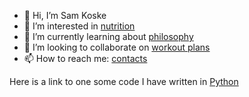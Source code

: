 - 👋 Hi, I’m Sam Koske
- 👀 I’m interested in [nutrition](https://github.com/sjkoske/sjkoske/blob/main/nutrition.md)
- 🌱 I’m currently learning about [philosophy](https://github.com/sjkoske/sjkoske/blob/main/philosophy.md)
- 💞️ I’m looking to collaborate on [workout plans](https://github.com/sjkoske/sjkoske/blob/main/workoutplans.md)
- 📫 How to reach me: [contacts](https://github.com/sjkoske/sjkoske/blob/main/Contacts.md)

Here is a link to one some code I have written in [Python](https://github.com/sjkoske/sjkoske/blob/main/PythonCode.md)

<!---
sjkoske/sjkoske is a ✨ special ✨ repository because its `README.md` (this file) appears on your GitHub profile.
You can click the Preview link to take a look at your changes.
--->
